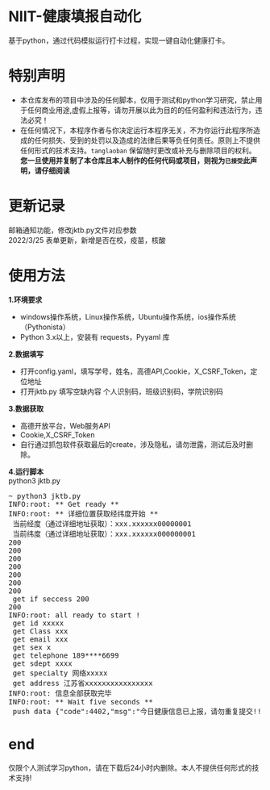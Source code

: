 # **NIIT-健康填报自动化**  
基于python，通过代码模拟运行打卡过程，实现一键自动化健康打卡。

# **特别声明**  
- 本仓库发布的项目中涉及的任何脚本，仅用于测试和python学习研究，禁止用于任何商业用途,虚假上报等，请勿开展以此为目的的任何盈利和违法行为，违法必究！  
- 在任何情况下，本程序作者与你决定运行本程序无关，不为你运行此程序所造成的任何损失、受到的处罚以及造成的法律后果等负任何责任。原则上不提供任何形式的技术支持。<code>tanglaoban</code> 保留随时更改或补充与删除项目的权利。  
**您一旦使用并复制了本仓库且本人制作的任何代码或项目，则视为<code>已接受</code>此声明，请仔细阅读**  

# **更新记录**  
邮箱通知功能，修改jktb.py文件对应参数   
2022/3/25  表单更新，新增是否在校，疫苗，核酸 
# **使用方法**  
**1.环境要求**  
- windows操作系统，Linux操作系统，Ubuntu操作系统，ios操作系统（Pythonista）
- Python 3.x以上，安装有 requests，Pyyaml 库  
 
**2.数据填写**  
- 打开config.yaml，填写学号，姓名，高德API,Cookie，X_CSRF_Token，定位地址  
- 打开jktb.py 填写空缺内容   个人识别码，班级识别码，学院识别码 

**3.数据获取**  
- 高德开放平台，Web服务API  
- Cookie,X_CSRF_Token
- 自行通过抓包软件获取最后的create，涉及隐私，请勿泄露，测试后及时删除。  

**4.运行脚本**  
python3 jktb.py  
<pre><span class="pl-k">~</span> python3 jktb.py
INFO:root: <span class="pl-k">**</span> Get ready <span class="pl-k">**</span>
INFO:root: <span class="pl-k">**</span> 详细位置获取经纬度开始 <span class="pl-k">**</span>
 当前经度（通过详细地址获取）：xxx.xxxxxx00000001
 当前纬度（通过详细地址获取）：xxx.xxxxxx000000001
200
200
200
200
200
200
200
 get <span class="pl-k">if</span> seccess 200
200
INFO:root: all ready to start <span class="pl-k">!</span>
 get id xxxxx
 get Class xxx
 get email xxx
 get sex x
 get telephone 189<span class="pl-k">****</span>6699
 get sdept xxxx
 get specialty 网络xxxxx
 get address 江苏省xxxxxxxxxxxxxxxx
INFO:root: 信息全部获取完毕
INFO:root: <span class="pl-k">**</span> Wait five seconds <span class="pl-k">**</span>
 push data {<span class="pl-s"><span class="pl-pds">"</span>code<span class="pl-pds">"</span></span>:4402,<span class="pl-s"><span class="pl-pds">"</span>msg<span class="pl-pds">"</span></span>:<span class="pl-s"><span class="pl-pds">"</span>今日健康信息已上报，请勿重复提交!!<span class="pl-pds">"</span></span>,<span class="pl-s"><span class="pl-pds">"</span>meta<span class="pl-pds">"</span></span>:{<span class="pl-s"><span class="pl-pds">"</span>repeatFields<span class="pl-pds">"</span></span>}}</pre>

# **end**  
仅限个人测试学习python，请在下载后24小时内删除。本人不提供任何形式的技术支持!
